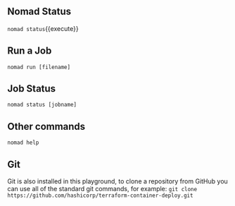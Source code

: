 ## Nomad Status
`nomad status`{{execute}}

## Run a Job
`nomad run [filename]`

## Job Status
`nomad status [jobname]`

## Other commands
`nomad help`

## Git
Git is also installed in this playground, to clone a repository from GitHub you can use all of the standard git 
commands, for example:
`git clone https://github.com/hashicorp/terraform-container-deploy.git`
